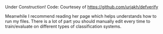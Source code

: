 Under Construction!
Code: Courtesey of https://github.com/urjakh/defverify


Meanwhile I recommend reading her page which helps understands how to run my files.
There is a lot of part you should manually edit every time to train/evaluate on different types of classification systems.
